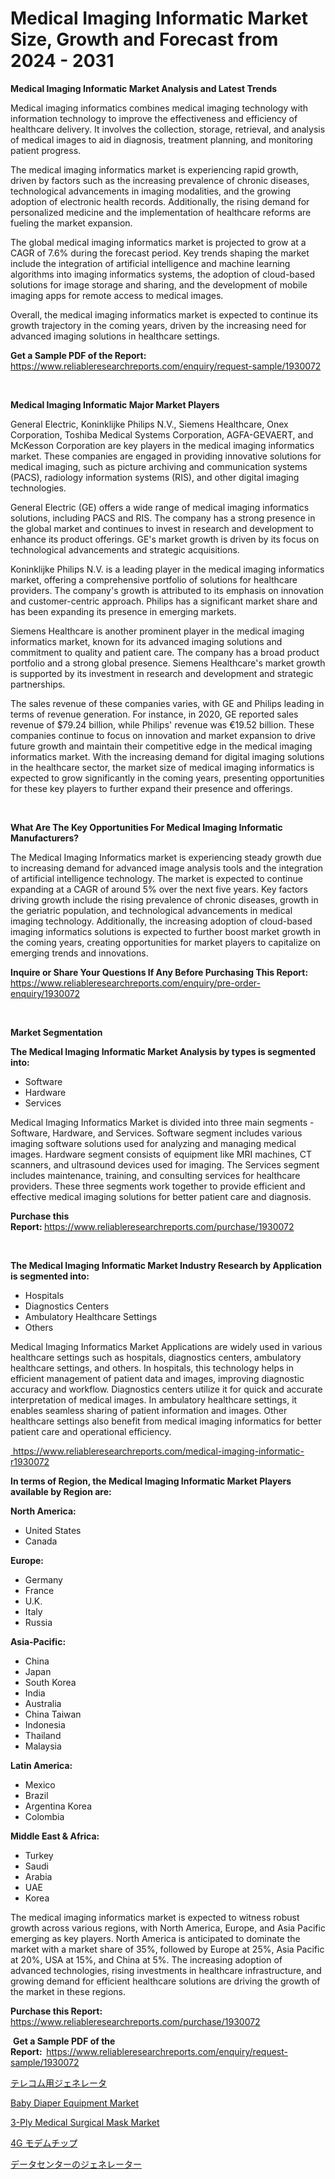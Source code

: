 <p><h1>Medical Imaging Informatic Market Size, Growth and Forecast from 2024 - 2031</h1></p><p><strong>Medical Imaging Informatic Market Analysis and Latest Trends</strong></p>
<p><p>Medical imaging informatics combines medical imaging technology with information technology to improve the effectiveness and efficiency of healthcare delivery. It involves the collection, storage, retrieval, and analysis of medical images to aid in diagnosis, treatment planning, and monitoring patient progress.</p><p>The medical imaging informatics market is experiencing rapid growth, driven by factors such as the increasing prevalence of chronic diseases, technological advancements in imaging modalities, and the growing adoption of electronic health records. Additionally, the rising demand for personalized medicine and the implementation of healthcare reforms are fueling the market expansion.</p><p>The global medical imaging informatics market is projected to grow at a CAGR of 7.6% during the forecast period. Key trends shaping the market include the integration of artificial intelligence and machine learning algorithms into imaging informatics systems, the adoption of cloud-based solutions for image storage and sharing, and the development of mobile imaging apps for remote access to medical images.</p><p>Overall, the medical imaging informatics market is expected to continue its growth trajectory in the coming years, driven by the increasing need for advanced imaging solutions in healthcare settings.</p></p>
<p><strong>Get a Sample PDF of the Report:&nbsp;</strong> <a href="https://www.reliableresearchreports.com/enquiry/request-sample/1930072">https://www.reliableresearchreports.com/enquiry/request-sample/1930072</a></p>
<p>&nbsp;</p>
<p><strong>Medical Imaging Informatic Major Market Players</strong></p>
<p><p>General Electric, Koninklijke Philips N.V., Siemens Healthcare, Onex Corporation, Toshiba Medical Systems Corporation, AGFA-GEVAERT, and McKesson Corporation are key players in the medical imaging informatics market. These companies are engaged in providing innovative solutions for medical imaging, such as picture archiving and communication systems (PACS), radiology information systems (RIS), and other digital imaging technologies.</p><p>General Electric (GE) offers a wide range of medical imaging informatics solutions, including PACS and RIS. The company has a strong presence in the global market and continues to invest in research and development to enhance its product offerings. GE's market growth is driven by its focus on technological advancements and strategic acquisitions.</p><p>Koninklijke Philips N.V. is a leading player in the medical imaging informatics market, offering a comprehensive portfolio of solutions for healthcare providers. The company's growth is attributed to its emphasis on innovation and customer-centric approach. Philips has a significant market share and has been expanding its presence in emerging markets.</p><p>Siemens Healthcare is another prominent player in the medical imaging informatics market, known for its advanced imaging solutions and commitment to quality and patient care. The company has a broad product portfolio and a strong global presence. Siemens Healthcare's market growth is supported by its investment in research and development and strategic partnerships.</p><p>The sales revenue of these companies varies, with GE and Philips leading in terms of revenue generation. For instance, in 2020, GE reported sales revenue of $79.24 billion, while Philips' revenue was €19.52 billion. These companies continue to focus on innovation and market expansion to drive future growth and maintain their competitive edge in the medical imaging informatics market. With the increasing demand for digital imaging solutions in the healthcare sector, the market size of medical imaging informatics is expected to grow significantly in the coming years, presenting opportunities for these key players to further expand their presence and offerings.</p></p>
<p>&nbsp;</p>
<p><strong>What Are The Key Opportunities For Medical Imaging Informatic Manufacturers?</strong></p>
<p><p>The Medical Imaging Informatics market is experiencing steady growth due to increasing demand for advanced image analysis tools and the integration of artificial intelligence technology. The market is expected to continue expanding at a CAGR of around 5% over the next five years. Key factors driving growth include the rising prevalence of chronic diseases, growth in the geriatric population, and technological advancements in medical imaging technology. Additionally, the increasing adoption of cloud-based imaging informatics solutions is expected to further boost market growth in the coming years, creating opportunities for market players to capitalize on emerging trends and innovations.</p></p>
<p><strong>Inquire or Share Your Questions If Any Before Purchasing This Report:</strong> <a href="https://www.reliableresearchreports.com/enquiry/pre-order-enquiry/1930072">https://www.reliableresearchreports.com/enquiry/pre-order-enquiry/1930072</a></p>
<p>&nbsp;</p>
<p><strong>Market Segmentation</strong></p>
<p><strong>The Medical Imaging Informatic Market Analysis by types is segmented into:</strong></p>
<p><ul><li>Software</li><li>Hardware</li><li>Services</li></ul></p>
<p><p>Medical Imaging Informatics Market is divided into three main segments - Software, Hardware, and Services. Software segment includes various imaging software solutions used for analyzing and managing medical images. Hardware segment consists of equipment like MRI machines, CT scanners, and ultrasound devices used for imaging. The Services segment includes maintenance, training, and consulting services for healthcare providers. These three segments work together to provide efficient and effective medical imaging solutions for better patient care and diagnosis.</p></p>
<p><strong>Purchase this Report:&nbsp;</strong><a href="https://www.reliableresearchreports.com/purchase/1930072">https://www.reliableresearchreports.com/purchase/1930072</a></p>
<p>&nbsp;</p>
<p><strong>The Medical Imaging Informatic Market Industry Research by Application is segmented into:</strong></p>
<p><ul><li>Hospitals</li><li>Diagnostics Centers</li><li>Ambulatory Healthcare Settings</li><li>Others</li></ul></p>
<p><p>Medical Imaging Informatics Market Applications are widely used in various healthcare settings such as hospitals, diagnostics centers, ambulatory healthcare settings, and others. In hospitals, this technology helps in efficient management of patient data and images, improving diagnostic accuracy and workflow. Diagnostics centers utilize it for quick and accurate interpretation of medical images. In ambulatory healthcare settings, it enables seamless sharing of patient information and images. Other healthcare settings also benefit from medical imaging informatics for better patient care and operational efficiency.</p></p>
<p><a href="https://www.reliableresearchreports.com/medical-imaging-informatic-r1930072">&nbsp;https://www.reliableresearchreports.com/medical-imaging-informatic-r1930072</a></p>
<p><strong>In terms of Region, the Medical Imaging Informatic Market Players available by Region are:</strong></p>
<p>
    <p> <strong> North America: </strong>
        <ul>
            <li>United States</li>
            <li>Canada</li>
        </ul>
        </p> 
    <p> <strong> Europe: </strong>
        <ul>
            <li>Germany</li>
            <li>France</li>
            <li>U.K.</li>
            <li>Italy</li>
            <li>Russia</li>
        </ul>
        </p> 
    <p> <strong> Asia-Pacific: </strong>
        <ul>
            <li>China</li>
            <li>Japan</li>
            <li>South Korea</li>
            <li>India</li>
            <li>Australia</li>
            <li>China Taiwan</li>
            <li>Indonesia</li>
            <li>Thailand</li>
            <li>Malaysia</li>
        </ul>
        </p> 
    <p> <strong> Latin America: </strong>
        <ul>
            <li>Mexico</li>
            <li>Brazil</li>
            <li>Argentina Korea</li>
            <li>Colombia</li>
        </ul>
        </p> 
    <p> <strong> Middle East & Africa: </strong>
        <ul>
            <li>Turkey</li>
            <li>Saudi</li>
            <li>Arabia</li>
            <li>UAE</li>
            <li>Korea</li>
        </ul>
    </p>
    </p>
<p><p>The medical imaging informatics market is expected to witness robust growth across various regions, with North America, Europe, and Asia Pacific emerging as key players. North America is anticipated to dominate the market with a market share of 35%, followed by Europe at 25%, Asia Pacific at 20%, USA at 15%, and China at 5%. The increasing adoption of advanced technologies, rising investments in healthcare infrastructure, and growing demand for efficient healthcare solutions are driving the growth of the market in these regions.</p></p>
<p><strong>Purchase this Report: </strong><a href="https://www.reliableresearchreports.com/purchase/1930072">https://www.reliableresearchreports.com/purchase/1930072</a></p>
<p>&nbsp;<strong>Get a Sample PDF of the Report:&nbsp;&nbsp;</strong><a href="https://www.reliableresearchreports.com/enquiry/request-sample/1930072">https://www.reliableresearchreports.com/enquiry/request-sample/1930072</a></p>
<p><strong></strong></p>
<p><p><a href="https://github.com/avbqbctihcbe2/Market-Research-Report-List-2/blob/main/7336813117348.md">テレコム用ジェネレータ</a></p><p><a href="https://github.com/biheemgalvinlouises6hokrh3h/Market-Research-Report-List-2/blob/main/baby-diaper-equipment-market.md">Baby Diaper Equipment Market</a></p><p><a href="https://github.com/guneycigdem35/Market-Research-Report-List-3/blob/main/3-ply-medical-surgical-mask-market.md">3-Ply Medical Surgical Mask Market</a></p><p><a href="https://medium.com/@juliafadel1922/4g%E3%83%A2%E3%83%87%E3%83%A0%E3%83%81%E3%83%83%E3%83%97%E3%81%AE%E5%B8%82%E5%A0%B4%E3%82%B7%E3%82%A7%E3%82%A2%E3%81%A8%E5%B8%82%E5%A0%B4%E5%88%86%E6%9E%90-%E6%88%90%E9%95%B7%E3%83%88%E3%83%AC%E3%83%B3%E3%83%89%E3%81%A8-2024%E5%B9%B4%E3%81%8B%E3%82%892031%E5%B9%B4%E3%81%BE%E3%81%A7%E3%81%AE-%E4%BA%88%E6%B8%AC-78aa4b10e04b">4G モデムチップ</a></p><p><a href="https://github.com/luffiazaza/Market-Research-Report-List-2/blob/main/6400224117349.md">データセンターのジェネレーター</a></p></p>